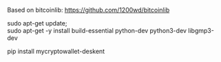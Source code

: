 Based on bitcoinlib: https://github.com/1200wd/bitcoinlib

sudo apt-get update; \
sudo apt-get -y install build-essential python-dev python3-dev libgmp3-dev

pip install mycryptowallet-deskent
